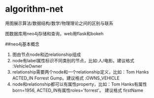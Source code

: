# algorithm-net
用图展示算法/数据结构/数学/物理理论之间的区别与联系

图数据库用neo4j存储和查询，web用flask和bokeh

##neo4j基本概念
1. 图由节点node和边relationship组成
2. node有label属性标识不同类别的节点，比如:人/电影。建议格式 :VehicleOwner
3. relationship需要两个node和一个relationship定义，比如：Tom Hanks ACTED_IN Forrest Gump。建议格式 :OWNS_VEHICLE
4. node和relationship都可以有属性property，比如：Tom Hanks有属性born=1956, ACTED_IN有属性roles='forrest'。 建议格式 firstName

